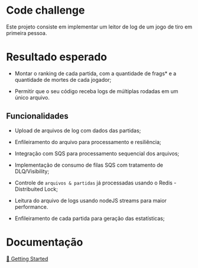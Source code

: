 # Code challenge

Este projeto consiste em implementar um leitor de log de um jogo de tiro em primeira pessoa.

# Resultado esperado

- Montar o ranking de cada partida, com a quantidade de frags\* e a quantidade de mortes de cada jogador;

- Permitir que o seu código receba logs de múltiplas rodadas em um único arquivo.

## Funcionalidades

- Upload de arquivos de log com dados das partidas;

- Enfileiramento do arquivo para processamento e resiliência;

- Integração com SQS para processamento sequencial dos arquivos;

- Implementação de consumo de filas SQS com tratamento de DLQ/Visibility;

- Controle de `arquivos & partidas` já processadas usando o Redis - Distribuited Lock;

- Leitura do arquivo de logs usando nodeJS streams para maior performance.

- Enfileiramento de cada partida para geração das estatísticas;


# Documentação

[🔗 Getting Started](./docs/1-Getting%20Started.md)